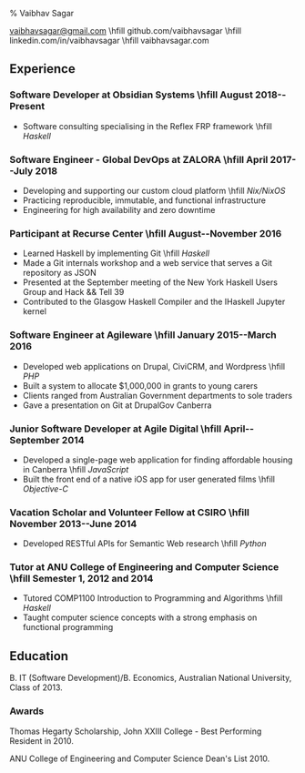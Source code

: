 % Vaibhav Sagar

vaibhavsagar@gmail.com       \hfill
github.com/vaibhavsagar      \hfill
linkedin.com/in/vaibhavsagar \hfill
vaibhavsagar.com

## Experience ##

### Software Developer at Obsidian Systems \hfill August 2018--Present

- Software consulting specialising in the Reflex FRP framework \hfill _Haskell_

### Software Engineer - Global DevOps at ZALORA \hfill April 2017--July 2018

- Developing and supporting our custom cloud platform \hfill _Nix/NixOS_
- Practicing reproducible, immutable, and functional infrastructure
- Engineering for high availability and zero downtime

### Participant at Recurse Center \hfill August--November 2016 ###

- Learned Haskell by implementing Git \hfill _Haskell_
- Made a Git internals workshop and a web service that serves a Git repository
  as JSON
- Presented at the September meeting of the New York Haskell Users Group and
  Hack && Tell 39
- Contributed to the Glasgow Haskell Compiler and the IHaskell Jupyter kernel

### Software Engineer at Agileware \hfill January 2015--March 2016 ###

- Developed web applications on Drupal, CiviCRM, and Wordpress \hfill _PHP_
- Built a system to allocate $1,000,000 in grants to young carers
- Clients ranged from Australian Government departments to sole traders
- Gave a presentation on Git at DrupalGov Canberra

### Junior Software Developer at Agile Digital \hfill April--September 2014 ###

- Developed a single-page web application for finding affordable housing in
  Canberra \hfill _JavaScript_
- Built the front end of a native iOS app for user generated films \hfill
  _Objective-C_

### Vacation Scholar and Volunteer Fellow at CSIRO \hfill November 2013--June 2014 ###

- Developed RESTful APIs for Semantic Web research \hfill _Python_

### Tutor at ANU College of Engineering and Computer Science \hfill Semester 1, 2012 and 2014 ###

- Tutored COMP1100 Introduction to Programming and Algorithms \hfill _Haskell_
- Taught computer science concepts with a strong emphasis on functional
  programming

## Education ##

B. IT (Software Development)/B. Economics, Australian National University,
Class of 2013.

### Awards ###

Thomas Hegarty Scholarship, John XXIII College - Best Performing Resident in
2010.

ANU College of Engineering and Computer Science Dean's List 2010.
